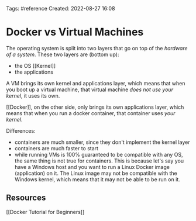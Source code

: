 Tags: #reference 
Created: 2022-08-27 16:08

# Docker vs Virtual Machines
The operating system is split into two layers that go on top of the *hardware of a system*. These two layers are (bottom up):
- the OS [[Kernel]]
- the applications

A VM brings its own kernel and applications layer, which means that when you boot up a virtual machine, that virtual machine *does not use your kernel*, it uses its own.

[[Docker]], on the other side, only brings its own applications layer, which means that when you run a docker container, that container uses *your kernel*.

Differences:
- containers are much smaller, since they don't implement the kernel layer
- containers are much faster to start
- while running VMs is 100% guaranteed to be compatible with any OS, the same thing is not true for containers. This is because let's say you have a Windows host and you want to run a Linux Docker image (application) on it. The Linux image may not be compatible with the Windows kernel, which means that it may not be able to be run on it.

## Resources
[[Docker Tutorial for Beginners]]